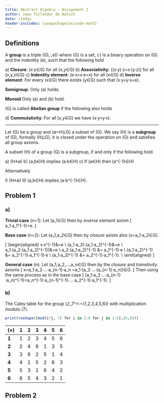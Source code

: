 ```yaml
---
title: Abstract Algebra - Assignment 2
author: Jaan Tollander de Balsch
date: \today
header-includes: \usepackage{unicode-math}
---
```

## Definitions
A **group** is a triple \((G,·,e)\) where \(G\) is a set, \(·\) is a binary operation on \(G\) and the indentity \(e\), such that the following hold

a) **Closure**: \(x·y∈G\) for all \(x,y∈G\)
b) **Associativity**: \((x·y)·z=x·(y·z)\) for all  \(x,y,z∈G\)
c) **Indentity element**: \(e·x=x·e=x\) for all \(x∈G\)
d) **Inverse element**: For every \(x∈G\) there exists \(y∈G\) such that \(x·y=y·x=e\).

<!-- It's common to omit the symbol \(·\). -->

**Semigroup**: Only (a) holds.

**Monoid** Only (a) and (b) hold.

\(G\) is called **Abelian group** if the following also holds

d) **Commutativity**: For all \(x,y∈G\) we have \(x·y=y·x\).

---

Let \(G\) be a group and \(∅=H⊆G\) a subset of \(G\). We say \(H\) is a **subgroup** of \(G\), formally \(H⊆G\), it is closed under the operation on \(G\) and satisfies all group axioms.

A subset \(H\) of a group \(G\) is a subgroup, if and only if the following hold

a) \(H≠∅\)
b) \(a,b∈H\) implies \(a·b∈H\)
c) If \(a∈H\) then \(a^{-1}∈H\)

Alternatively

I) \(H≠∅\)
II) \(a,b∈H\) implies \(a·b^{-1}∈H\).

## Problem 1
### a)
**Trivial case** \(n=1\): Let \(a_1∈G\) then by *inverse element* axiom
\[
a_1·a_1^{-1}=e.
\]

**Base case** \(n=2\): Let \(a_1,a_2∈G\) then by *closure* axiom also \(x=a_1·a_2∈G\).

\[
\begin{aligned}
x·x^{-1}&=e \\
(a_1·a_2)·(a_1·a_2)^{-1}&=e \\
a_1·(a_2·(a_1·a_2)^{-1})&=e \\
a_2·(a_1·a_2)^{-1} &= a_1^{-1}·e \\
(a_1·a_2)^{-1} &= a_2^{-1}·a_1^{-1}·e \\
(a_1·a_2)^{-1} &= a_2^{-1}·a_1^{-1}. \\
\end{aligned}
\]

**General case** \(n\): Let \(a_1,a_2,…,a_n∈G\) then by the *closure* and *transitivity* axioms
\[
x=a_1·a_2·…·a_{n-1}·a_n =a_1·(a_2·…·(a_{n-1}·a_n))∈G.
\]
Then using the same process as in the base case
\[
(a_1·a_2·…·a_{n-1}·a_n)^{-1}=a_n^{-1}·a_{n-1}^{-1}·…·a_2^{-1}·a_1^{-1}.
\]


### b)
The Caley table for the group \(ℤ_7^×:=\{1,2,3,4,5,6\}\) with multiplication modulo \(7\).

```julia
print(reshape([mod(i*j, 7) for i in 1:6 for j in 1:6],(6,6)))
```

|\(×\)   |1   |2   |3   |4   |5   |6   |
|----|----|----|----|----|----|----|
|**1**   |1   |2   |3   |4   |5   |6   |
|**2**   |2   |4   |6   |1   |3   |5   |
|**3**   |3   |6   |2   |5   |1   |4   |
|**4**   |4   |1   |5   |2   |6   |3   |
|**5**   |5   |3   |1   |6   |4   |2   |
|**6**   |6   |5   |4   |3   |2   |1   |


## Problem 2
